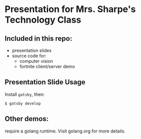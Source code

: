 # Presentation for Mrs. Sharpe's Technology Class

## Included in this repo:

- presentation slides
- source code for:
  - computer vision
  - fortnite client/server demo

## Presentation Slide Usage

Install `gatsby`, then:

    $ gatsby develop

## Other demos:

require a golang runtime.
Visit golang.org for more details.
